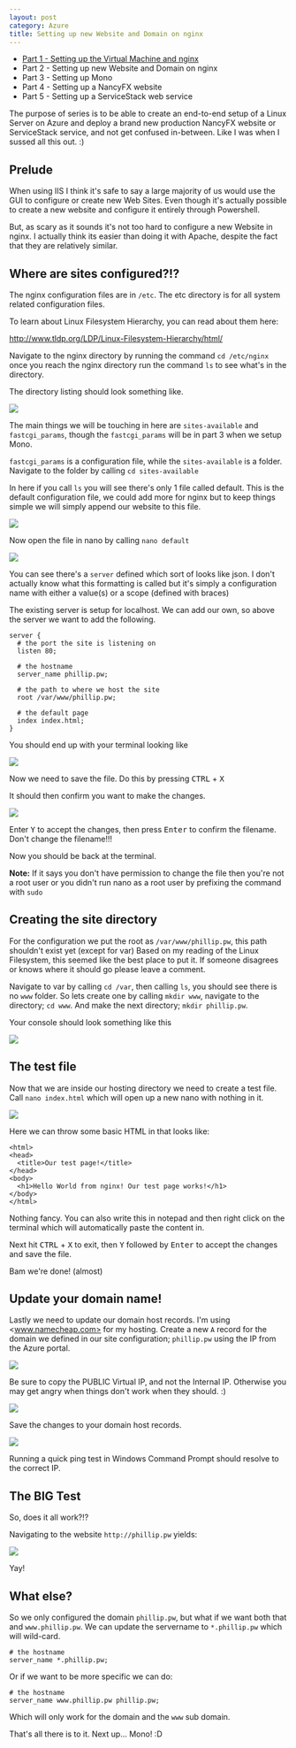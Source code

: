 ```yaml
---
layout: post
category: Azure
title: Setting up new Website and Domain on nginx
---
```


* [Part 1 - Setting up the Virtual Machine and nginx](/2013/06/setting-up-ubuntu-and-nginx-on-azure/)
* Part 2 - Setting up new Website and Domain on nginx
* Part 3 - Setting up Mono
* Part 4 - Setting up a NancyFX website
* Part 5 - Setting up a ServiceStack web service

The purpose of series is to be able to create an end-to-end setup of a Linux Server on Azure and deploy a brand new production NancyFX website or ServiceStack service, and not get confused in-between. Like I was when I sussed all this out. :)

## Prelude ##

When using IIS I think it's safe to say a large majority of us would use the GUI to configure or create new Web Sites. Even though it's actually possible to create a new website and configure it entirely through Powershell.

But, as scary as it sounds it's not too hard to configure a new Website in nginx. I actually think its easier than doing it with Apache, despite the fact that they are relatively similar. 

<!--excerpt-->

## Where are sites configured?!? ##

The nginx configuration files are in `/etc`. The etc directory is for all system related configuration files. 

To learn about Linux Filesystem Hierarchy, you can read about them here:
 
<http://www.tldp.org/LDP/Linux-Filesystem-Hierarchy/html/>

Navigate to the nginx directory by running the command `cd /etc/nginx` once you reach the nginx directory run the command `ls` to see what's in the directory.

The directory listing should look something like.

![](/images/setup-mono-on-ubuntu-part-2-1.png)

The main things we will be touching in here are `sites-available` and `fastcgi_params`, though the `fastcgi_params` will be in part 3 when we setup Mono. 

`fastcgi_params` is a configuration file, while the `sites-available` is a folder. Navigate to the folder by calling `cd sites-available`

In here if you call `ls` you will see there's only 1 file called default. This is the default configuration file, we could add more for nginx but to keep things simple we will simply append our website to this file.

![](/images/setup-mono-on-ubuntu-part-2-2.png)

Now open the file in nano by calling `nano default`

![](/images/setup-mono-on-ubuntu-part-2-3.png)

You can see there's a `server` defined which sort of looks like json. I don't actually know what this formatting is called but it's simply a configuration name with either a value(s) or a scope (defined with braces)

The existing server is setup for localhost. We can add our own, so above the server we want to add the following.

	server {
	  # the port the site is listening on
	  listen 80;
	  
	  # the hostname
	  server_name phillip.pw;
	  
	  # the path to where we host the site
	  root /var/www/phillip.pw;
	  
	  # the default page
	  index index.html;
	}

You should end up with your terminal looking like

![](/images/setup-mono-on-ubuntu-part-2-4.png)

Now we need to save the file. Do this by pressing <kbd>CTRL</kbd> + <kbd>X</kbd>

It should then confirm you want to make the changes.

![](/images/setup-mono-on-ubuntu-part-2-5.png)

Enter <kbd>Y</kbd> to accept the changes, then press <kbd>Enter</kbd> to confirm the filename. Don't change the filename!!!

Now you should be back at the terminal. 

<span class="note">**Note:** If it says you don't have permission to change the file then you're not a root user or you didn't run nano as a root user by prefixing the command with `sudo`</span>

## Creating the site directory ##

For the configuration we put the root as `/var/www/phillip.pw`, this path shouldn't exist yet (except for var) Based on my reading of the Linux Filesystem, this seemed like the best place to put it. If someone disagrees or knows where it should go please leave a comment.

Navigate to var by calling `cd /var`, then calling `ls`, you should see there is no `www` folder. So lets create one by calling `mkdir www`, navigate to the directory; `cd www`. And make the next directory; `mkdir phillip.pw`.

Your console should look something like this

![](/images/setup-mono-on-ubuntu-part-2-6.png)

## The test file ##

Now that we are inside our hosting directory we need to create a test file. Call `nano index.html` which will open up a new nano with nothing in it.

![](/images/setup-mono-on-ubuntu-part-2-7.png)

Here we can throw some basic HTML in that looks like:

	<html>
	<head>
	  <title>Our test page!</title>
	</head>
	<body>
	  <h1>Hello World from nginx! Our test page works!</h1>
	</body>
	</html>

Nothing fancy. You can also write this in notepad and then right click on the terminal which will automatically paste the content in.

Next hit <kbd>CTRL</kbd> + <kbd>X</kbd> to exit, then <kbd>Y</kbd> followed by <kbd>Enter</kbd> to accept the changes and save the file.

Bam we're done! (almost)

## Update your domain name! ##

Lastly we need to update our domain host records. I'm using <www.namecheap.com> for my hosting. Create a new `A` record for the domain we defined in our site configuration; `phillip.pw` using the IP from the Azure portal.

![](/images/setup-mono-on-ubuntu-part-2-8.png)

Be sure to copy the PUBLIC Virtual IP, and not the Internal IP. Otherwise you may get angry when things don't work when they should. :)

![](/images/setup-mono-on-ubuntu-part-2-9.png)

Save the changes to your domain host records. 

![](/images/setup-mono-on-ubuntu-part-2-10.png)

Running a quick ping test in Windows Command Prompt should resolve to the correct IP.

## The BIG Test ##

So, does it all work?!?
 
Navigating to the website `http://phillip.pw` yields:

![](/images/setup-mono-on-ubuntu-part-2-11.png)

Yay! 

## What else? ##

So we only configured the domain `phillip.pw`, but what if we want both that and `www.phillip.pw`. We can update the servername to `*.phillip.pw` which will wild-card.

	# the hostname
	server_name *.phillip.pw;

Or if we want to be more specific we can do:

	# the hostname
	server_name www.phillip.pw phillip.pw;

Which will only work for the domain and the `www` sub domain. 

That's all there is to it. Next up... Mono! :D

